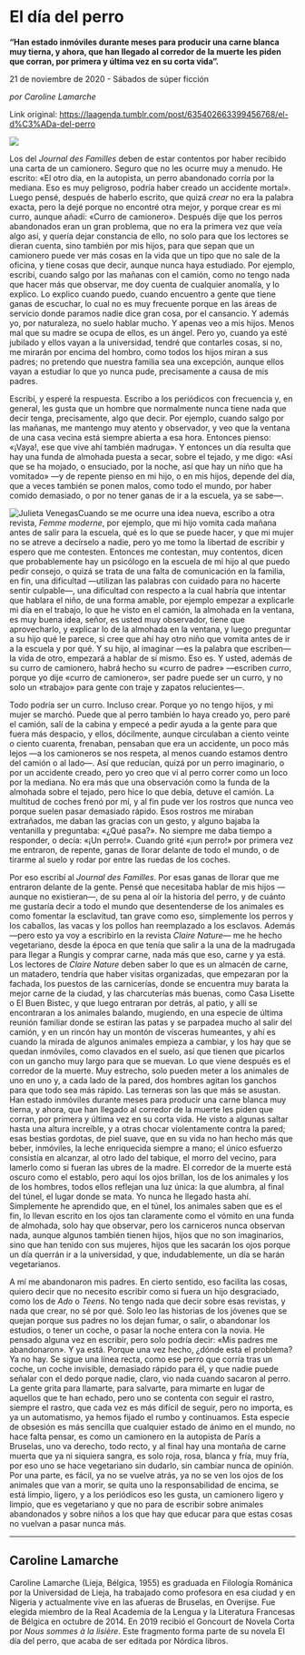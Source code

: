 # El día del perro

**“Han estado inmóviles durante meses para producir una carne blanca muy tierna, y ahora, que han llegado al corredor de la muerte les piden que corran, por primera y última vez en su corta vida”.**

21 de noviembre de 2020 - Sábados de súper ficción

_por Caroline Lamarche_

Link original: https://laagenda.tumblr.com/post/635402663399456768/el-d%C3%ADa-del-perro

![](https://64.media.tumblr.com/b76d93a0d4962861d74246521556ad23/7681f9d8b0c5edef-a1/s500x750/e7d0ec917662ba145161bfd07cd4c9f59f7b2e4f.jpg)

Los del *Journal des Familles* deben de estar contentos por haber recibido una carta de un camionero. Seguro que no les ocurre muy a menudo. He escrito: «El otro día, en la autopista, un perro abandonado corría por la mediana. Eso es muy peligroso, podría haber creado un accidente mortal». Luego pensé, después de haberlo escrito, que quizá *crear* no era la palabra exacta, pero la dejé porque no encontré otra mejor, y porque crear es mi curro, aunque añadí: «Curro de camionero». Después dije que los perros abandonados eran un gran problema, que no era la primera vez que veía algo así, y quería dejar constancia de ello, no solo para que los lectores se dieran cuenta, sino también por mis hijos, para que sepan que un camionero puede ver más cosas en la vida que un tipo que no sale de la oficina, y tiene cosas que decir, aunque nunca haya estudiado. Por ejemplo, escribí, cuando salgo por las mañanas con el camión, como no tengo nada que hacer más que observar, me doy cuenta de cualquier anomalía, y lo explico. Lo explico cuando puedo, cuando encuentro a gente que tiene ganas de escuchar, lo cual no es muy  frecuente porque en las áreas de servicio donde paramos nadie dice gran cosa, por el cansancio. Y además yo, por naturaleza, no suelo hablar mucho. Y apenas veo a mis hijos. Menos mal que su madre se ocupa de ellos, es un ángel. Pero yo, cuando ya esté jubilado y ellos vayan a la universidad, tendré que contarles cosas, si no, me mirarán por encima del hombro, como todos los hijos miran a sus padres; no pretendo que nuestra familia sea una excepción, aunque ellos vayan a estudiar lo que yo nunca pude, precisamente a causa de mis padres. 

Escribí, y esperé la respuesta. Escribo a los periódicos con frecuencia y, en general, les gusta que un hombre que normalmente nunca tiene nada que decir tenga, precisamente, algo que decir. Por ejemplo, cuando salgo por las mañanas, me mantengo muy atento y observador, y veo que la ventana de una casa vecina está siempre abierta a esa hora. Entonces pienso: «¡Vaya!, ese que vive ahí también madruga». Y entonces un día resulta que hay una funda de almohada puesta a secar, sobre el tejado, y me digo: «Así que se ha mojado, o ensuciado, por la noche, así que hay un niño que ha vomitado» —y de repente pienso en mi hijo, o en mis hijos, depende del día, que a veces también se ponen malos, como todo el mundo, por haber comido demasiado, o por no tener ganas de ir a la escuela, ya se sabe—. 

![Julieta Venegas](https://64.media.tumblr.com/b85cd4ca60db1d405164531aa955a9d9/7681f9d8b0c5edef-59/s250x400/59b6a48cff86f9d5dcedff0239def6ba3edcd559.jpg)Cuando se me ocurre una idea nueva, escribo a otra revista, *Femme moderne*, por ejemplo, que mi hijo vomita cada mañana antes de salir para la escuela, qué es lo que se puede hacer, y que mi mujer no se atreve a decírselo a nadie, pero yo me tomo la libertad de escribir y espero que me contesten. Entonces me contestan, muy contentos, dicen que probablemente hay un psicólogo en la escuela de mi hijo al que puedo pedir consejo, o quizá se trata de una falta de comunicación en la familia, en fin, una dificultad —utilizan las palabras con cuidado para no hacerte sentir culpable—, una dificultad con respecto a la cual habría que intentar que hablara el niño, de una forma amable, por ejemplo empezar a explicarle mi día en el trabajo, lo que he visto en el camión, la almohada en la ventana, es muy buena idea, señor, es usted muy observador, tiene que aprovecharlo, y explicar lo de la almohada en la ventana, y luego preguntar a su hijo qué le parece, si cree que ahí hay otro niño que vomita antes de ir a la escuela y por qué. Y su hijo, al imaginar —es la palabra que escriben— la vida de otro, empezará a hablar de sí mismo. Eso es. Y usted, además de su curro de camionero, habrá hecho su «curro de padre» —escriben *curro*, porque yo dije «curro de camionero», ser padre puede ser un curro, y no solo un «trabajo» para gente con traje y zapatos relucientes—. 

Todo podría ser un curro. Incluso crear. Porque yo no tengo hijos, y mi mujer se marchó. Puede que al perro también lo haya creado yo, pero paré el camión, salí de la cabina y empecé a pedir ayuda a la gente para que fuera más despacio, y ellos, dócilmente, aunque circulaban a ciento veinte o ciento cuarenta, frenaban, pensaban que era un accidente, un poco más lejos —a los camioneros se nos respeta, al menos cuando estamos dentro del camión o al lado—. Así que reducían, quizá por un perro imaginario, o por un accidente creado, pero yo creo que vi al perro correr como un loco por la mediana. No era más que una observación como la funda de la almohada sobre el tejado, pero hice lo que debía, detuve el camión. La multitud de coches frenó por mí, y al fin pude ver los rostros que nunca veo porque suelen pasar demasiado rápido. Esos rostros me miraban extrañados, me daban las gracias con un gesto, y alguno bajaba la ventanilla y preguntaba: «¿Qué pasa?». No siempre me daba tiempo a responder, o decía: «¡Un perro!». Cuando grité «¡un perro!» por primera vez me entraron, de repente, ganas de llorar delante de todo el mundo, o de tirarme al suelo y rodar por entre las ruedas de los coches. 

Por eso escribí al *Journal des Familles*. Por esas ganas de llorar que me entraron delante de la gente. Pensé que necesitaba hablar de mis hijos —aunque no existieran—, de su pena al oír la historia del perro, y de cuánto me gustaría decir a todo el mundo que desentenderse de los animales es como fomentar la esclavitud, tan grave como eso, simplemente los perros y los caballos, las vacas y los pollos han reemplazado a los esclavos. Además —pero esto ya voy a escribirlo en la revista *Claire Nature*— me he hecho vegetariano, desde la época en que tenía que salir a la una de la madrugada para llegar a Rungis y comprar carne, nada más que eso, carne y ya está. Los lectores de *Claire Nature* deben saber lo que es un almacén de carne, un matadero, tendría que haber visitas organizadas, que empezaran por la fachada, los puestos de las carnicerías, donde se encuentra muy barata la mejor carne de la ciudad, y las charcuterías más buenas, como Casa Lisette o El Buen Bistec, y que luego entraran por detrás, al patio, y allí se encontraran a los animales balando, mugiendo, en una especie de última reunión familiar donde se estiran las patas y se parpadea mucho al salir del camión, y en un rincón hay un montón de vísceras humeantes, y ahí es cuando la mirada de algunos animales empieza a cambiar, y los hay que se quedan inmóviles, como clavados en el suelo, así que tienen que picarlos con un gancho muy largo para que se muevan. Lo que viene después es el corredor de la muerte. Muy estrecho, solo pueden meter a los animales de uno en uno y, a cada lado de la pared, dos hombres agitan los ganchos para que todo sea más rápido. Las terneras son las que más se asustan. Han estado inmóviles durante meses para producir una carne blanca muy tierna, y ahora, que han llegado al corredor de la muerte les piden que corran, por primera y última vez en su corta vida. He visto a algunas saltar hasta una altura increíble, y a otras chocar violentamente contra la pared; esas bestias gordotas, de piel suave, que en su vida no han hecho más que beber, inmóviles, la leche enriquecida siempre a mano; el único esfuerzo consistía en alcanzar, al otro lado del tabique, el morro del vecino, para lamerlo como si fueran las ubres de la madre. El corredor de la muerte está oscuro como el establo, pero aquí los ojos brillan, los de los animales y los de los hombres, todos ellos reflejan una luz única: la que alumbra, al final del túnel, el lugar donde se mata. Yo nunca he llegado hasta ahí. Simplemente he aprendido que, en el túnel, los animales saben que es el fin, lo llevan escrito en los ojos tan claramente como el vómito en una funda de almohada, solo hay que observar, pero los carniceros nunca observan nada, aunque algunos también tienen hijos, hijos que no son imaginarios, sino que han tenido con sus mujeres, hijos que les sacarán los ojos porque un día querrán ir a la universidad, y que, indudablemente, un día se harán vegetarianos. 

A mí me abandonaron mis padres. En cierto sentido, eso facilita las cosas, quiero decir que no necesito escribir como si fuera un hijo desgraciado, como los de *Ado* o *Teens*. No tengo nada que decir sobre esas revistas, y nada que crear, no sé por qué. Solo leo las historias de los jóvenes que se quejan porque sus padres no los dejan fumar, o salir, o abandonar los estudios, o tener un coche, o pasar la noche entera con la novia. He pensado alguna vez en escribir, pero solo podría decir: «Mis padres me abandonaron». Y ya está. Porque una vez hecho, ¿dónde está el problema? Ya no hay. Se sigue una línea recta, como ese perro que corría tras un coche, un coche invisible, demasiado rápido para él, y que nadie puede señalar con el dedo porque nadie, claro, vio nada cuando sacaron al perro. La gente grita para llamarte, para salvarte, para mimarte en lugar de aquellos que te han echado, pero uno se contenta con seguir el rastro, siempre el rastro, que cada vez es más difícil de seguir, pero no importa, es ya un automatismo, ya hemos fijado el rumbo y continuamos. Esta especie de obsesión es más sencilla que cualquier estado de ánimo en el mundo, no hace falta pensar, es como un camionero en la autopista de París a Bruselas, uno va derecho, todo recto, y al final hay una montaña de carne muerta que ya ni siquiera sangra, es solo roja, rosa, blanca y fría, muy fría, por eso uno se hace vegetariano sin dudarlo, sin cambiar nunca de opinión. Por una parte, es fácil, ya no se vuelve atrás, ya no se ven los ojos de los animales que van a morir, se quita uno la responsabilidad de encima, se está limpio, ligero, y a los periódicos eso les gusta, un camionero ligero y limpio, que es vegetariano y que no para de escribir sobre animales abandonados y sobre niños a los que hay que educar para que estas cosas no vuelvan a pasar nunca más. 



---

Caroline Lamarche
-----------------

Caroline Lamarche (Lieja, Bélgica, 1955) es graduada en Filología Románica por la Universidad de Lieja, ha trabajado como profesora en esa ciudad y en Nigeria y actualmente vive en las afueras de Bruselas, en Overijse. Fue elegida miembro de la Real Academia de la Lengua y la Literatura Francesas de Bélgica en octubre de 2014. En 2019 recibió el Goncourt de Novela Corta por *Nous sommes à la lisière*. Este fragmento forma parte de su novela El día del perro, que acaba de ser editada por Nórdica libros. 

